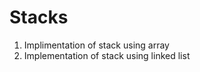 # Stacks
<ol type=1>
  <li> Implimentation of stack using array</li>
  <li> Implementation of stack using linked list</li>
  </ol>
